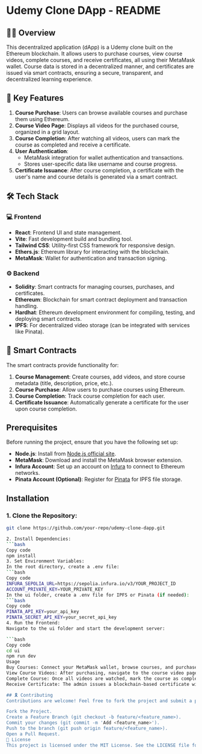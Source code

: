 # Udemy Clone DApp - README

## 👩‍💻 Overview

This decentralized application (dApp) is a Udemy clone built on the Ethereum blockchain. It allows users to purchase courses, view course videos, complete courses, and receive certificates, all using their MetaMask wallet. Course data is stored in a decentralized manner, and certificates are issued via smart contracts, ensuring a secure, transparent, and decentralized learning experience.

## 📝 Key Features

1. **Course Purchase**: Users can browse available courses and purchase them using Ethereum.
2. **Course Video Page**: Displays all videos for the purchased course, organized in a grid layout.
3. **Course Completion**: After watching all videos, users can mark the course as completed and receive a certificate.
4. **User Authentication**: 
   - MetaMask integration for wallet authentication and transactions.
   - Stores user-specific data like username and course progress.
5. **Certificate Issuance**: After course completion, a certificate with the user's name and course details is generated via a smart contract.

## 🛠️ Tech Stack

### 💻 Frontend
- **React**: Frontend UI and state management.
- **Vite**: Fast development build and bundling tool.
- **Tailwind CSS**: Utility-first CSS framework for responsive design.
- **Ethers.js**: Ethereum library for interacting with the blockchain.
- **MetaMask**: Wallet for authentication and transaction signing.

### ⚙️ Backend
- **Solidity**: Smart contracts for managing courses, purchases, and certificates.
- **Ethereum**: Blockchain for smart contract deployment and transaction handling.
- **Hardhat**: Ethereum development environment for compiling, testing, and deploying smart contracts.
- **IPFS**: For decentralized video storage (can be integrated with services like Pinata).

## 📝 Smart Contracts

The smart contracts provide functionality for:
1. **Course Management**: Create courses, add videos, and store course metadata (title, description, price, etc.).
2. **Course Purchase**: Allow users to purchase courses using Ethereum.
3. **Course Completion**: Track course completion for each user.
4. **Certificate Issuance**: Automatically generate a certificate for the user upon course completion.

## Prerequisites

Before running the project, ensure that you have the following set up:

- **Node.js**: Install from [Node.js official site](https://nodejs.org/).
- **MetaMask**: Download and install the MetaMask browser extension.
- **Infura Account**: Set up an account on [Infura](https://infura.io/) to connect to Ethereum networks.
- **Pinata Account (Optional)**: Register for [Pinata](https://pinata.cloud/) for IPFS file storage.

## Installation

### 1. Clone the Repository:

```bash
git clone https://github.com/your-repo/udemy-clone-dapp.git

2. Install Dependencies:
```bash
Copy code
npm install
3. Set Environment Variables:
In the root directory, create a .env file:
```bash
Copy code
INFURA_SEPOLIA_URL=https://sepolia.infura.io/v3/YOUR_PROJECT_ID
ACCOUNT_PRIVATE_KEY=YOUR_PRIVATE_KEY
In the ui folder, create a .env file for IPFS or Pinata (if needed):
```bash
Copy code
PINATA_API_KEY=your_api_key
PINATA_SECRET_API_KEY=your_secret_api_key
4. Run the Frontend:
Navigate to the ui folder and start the development server:

```bash
Copy code
cd ui
npm run dev
Usage
Buy Courses: Connect your MetaMask wallet, browse courses, and purchase the desired course using Ethereum.
View Course Videos: After purchasing, navigate to the course video page to view all the course content.
Complete Course: Once all videos are watched, mark the course as completed and claim your certificate.
Receive Certificate: The admin issues a blockchain-based certificate with the user's name upon course completion.

## 🎗️ Contributing
Contributions are welcome! Feel free to fork the project and submit a pull request. Follow these steps to contribute:

Fork the Project.
Create a Feature Branch (git checkout -b feature/<feature_name>).
Commit your changes (git commit -m 'Add <feature_name>').
Push to the branch (git push origin feature/<feature_name>).
Open a Pull Request.
📝 License
This project is licensed under the MIT License. See the LICENSE file for more details.
